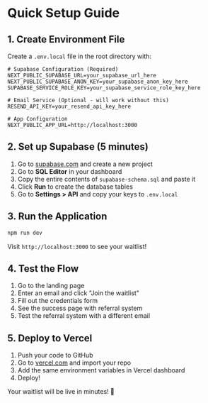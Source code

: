 # Quick Setup Guide

## 1. Create Environment File

Create a `.env.local` file in the root directory with:

```env
# Supabase Configuration (Required)
NEXT_PUBLIC_SUPABASE_URL=your_supabase_url_here
NEXT_PUBLIC_SUPABASE_ANON_KEY=your_supabase_anon_key_here
SUPABASE_SERVICE_ROLE_KEY=your_supabase_service_role_key_here

# Email Service (Optional - will work without this)
RESEND_API_KEY=your_resend_api_key_here

# App Configuration
NEXT_PUBLIC_APP_URL=http://localhost:3000
```

## 2. Set up Supabase (5 minutes)

1. Go to [supabase.com](https://supabase.com) and create a new project
2. Go to **SQL Editor** in your dashboard
3. Copy the entire contents of `supabase-schema.sql` and paste it
4. Click **Run** to create the database tables
5. Go to **Settings > API** and copy your keys to `.env.local`

## 3. Run the Application

```bash
npm run dev
```

Visit `http://localhost:3000` to see your waitlist!

## 4. Test the Flow

1. Go to the landing page
2. Enter an email and click "Join the waitlist"
3. Fill out the credentials form
4. See the success page with referral system
5. Test the referral system with a different email

## 5. Deploy to Vercel

1. Push your code to GitHub
2. Go to [vercel.com](https://vercel.com) and import your repo
3. Add the same environment variables in Vercel dashboard
4. Deploy!

Your waitlist will be live in minutes! 🚀

